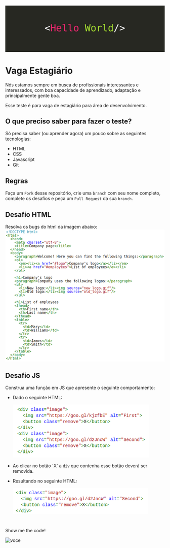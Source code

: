 ![Hello World](hello.jpeg)

# Vaga Estagiário
Nós estamos sempre em busca de profissionais interessantes e interessados, com boa capacidade de aprendizado, adaptação e principalmente gente boa.

Esse teste é para vaga de estagiário para área de desenvolvimento.

## O que preciso saber para fazer o teste?

Só precisa saber (ou aprender agora) um pouco sobre as seguintes tecnologias:

- HTML
- CSS
- Javascript
- Git

## Regras
Faça um `Fork` desse repositório, crie uma `branch` com seu nome completo, complete os desafios e peça um `Pull Request` da sua `branch`.

## Desafio HTML
Resolva os bugs do html da imagem abaixo:
![html](desafio_html.png)


## Desafio JS
Construa uma função em JS que apresente o seguinte comportamento:
- Dado o seguinte HTML:

	![js 1](desafio_js1.png)
- Ao clicar no botão 'X' a `div` que contenha esse botão deverá ser removida.
- Resultando no seguinte HTML:

    ![js 2](desafio_js2.png)


# 
Show me the code!

![voce](vc.gif)
